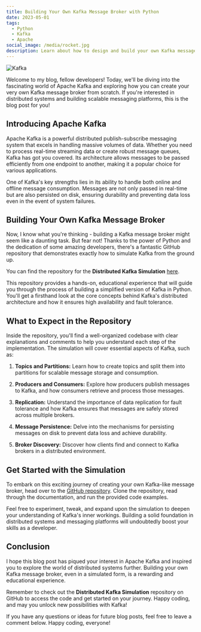 ```yaml
---
title: Building Your Own Kafka Message Broker with Python
date: 2023-05-01
tags:
  - Python
  - Kafka
  - Apache
social_image: /media/rocket.jpg
description: Learn about how to design and build your own Kafka message broker, written in Python.
---
```


![Kafka](/media/kafka.jpg)

Welcome to my blog, fellow developers! Today, we'll be diving into the fascinating world of Apache Kafka and exploring how you can create your very own Kafka message broker from scratch. If you're interested in distributed systems and building scalable messaging platforms, this is the blog post for you!

## Introducing Apache Kafka

Apache Kafka is a powerful distributed publish-subscribe messaging system that excels in handling massive volumes of data. Whether you need to process real-time streaming data or create robust message queues, Kafka has got you covered. Its architecture allows messages to be passed efficiently from one endpoint to another, making it a popular choice for various applications.

One of Kafka's key strengths lies in its ability to handle both online and offline message consumption. Messages are not only passed in real-time but are also persisted on disk, ensuring durability and preventing data loss even in the event of system failures.

## Building Your Own Kafka Message Broker

Now, I know what you're thinking - building a Kafka message broker might seem like a daunting task. But fear not! Thanks to the power of Python and the dedication of some amazing developers, there's a fantastic GitHub repository that demonstrates exactly how to simulate Kafka from the ground up.

You can find the repository for the **Distributed Kafka Simulation** [here](https://github.com/CallumWalterWhite/distrubuted-kafka-simulation).

This repository provides a hands-on, educational experience that will guide you through the process of building a simplified version of Kafka in Python. You'll get a firsthand look at the core concepts behind Kafka's distributed architecture and how it ensures high availability and fault tolerance.

## What to Expect in the Repository

Inside the repository, you'll find a well-organized codebase with clear explanations and comments to help you understand each step of the implementation. The simulation will cover essential aspects of Kafka, such as:

1. **Topics and Partitions:** Learn how to create topics and split them into partitions for scalable message storage and consumption.

2. **Producers and Consumers:** Explore how producers publish messages to Kafka, and how consumers retrieve and process those messages.

3. **Replication:** Understand the importance of data replication for fault tolerance and how Kafka ensures that messages are safely stored across multiple brokers.

4. **Message Persistence:** Delve into the mechanisms for persisting messages on disk to prevent data loss and achieve durability.

5. **Broker Discovery:** Discover how clients find and connect to Kafka brokers in a distributed environment.

## Get Started with the Simulation

To embark on this exciting journey of creating your own Kafka-like message broker, head over to the [GitHub repository](https://github.com/CallumWalterWhite/distrubuted-kafka-simulation). Clone the repository, read through the documentation, and run the provided code examples.

Feel free to experiment, tweak, and expand upon the simulation to deepen your understanding of Kafka's inner workings. Building a solid foundation in distributed systems and messaging platforms will undoubtedly boost your skills as a developer.

## Conclusion

I hope this blog post has piqued your interest in Apache Kafka and inspired you to explore the world of distributed systems further. Building your own Kafka message broker, even in a simulated form, is a rewarding and educational experience.

Remember to check out the **Distributed Kafka Simulation** repository on GitHub to access the code and get started on your journey. Happy coding, and may you unlock new possibilities with Kafka!

If you have any questions or ideas for future blog posts, feel free to leave a comment below. Happy coding, everyone!
